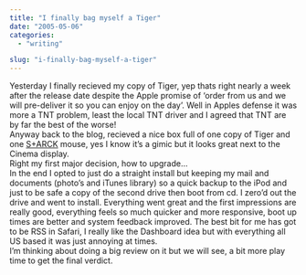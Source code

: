 ```yaml
---
title: "I finally bag myself a Tiger"
date: "2005-05-06"
categories: 
  - "writing"

slug: "i-finally-bag-myself-a-tiger"
---
```


Yesterday I finally recieved my copy of Tiger, yep thats right nearly a week after the release date despite the Apple promise of ‘order from us and we will pre-deliver it so you can enjoy on the day’. Well in Apples defense it was more a TNT problem, least the local TNT driver and I agreed that TNT are by far the best of the worse!  
Anyway back to the blog, recieved a nice box full of one copy of Tiger and one [S+ARCK](http://www.microsoft.com/hardware/mouseandkeyboard/productdetails.aspx?pid=027) mouse, yes I know it’s a gimic but it looks great next to the Cinema display.  
Right my first major decision, how to upgrade…  
In the end I opted to just do a straight install but keeping my mail and documents (photo’s and iTunes library) so a quick backup to the iPod and just to be safe a copy of the second drive then boot from cd. I zero’d out the drive and went to install. Everything went great and the first impressions are really good, everything feels so much quicker and more responsive, boot up times are better and system feedback improved. The best bit for me has got to be RSS in Safari, I really like the Dashboard idea but with everything all US based it was just annoying at times.  
I’m thinking about doing a big review on it but we will see, a bit more play time to get the final verdict.
